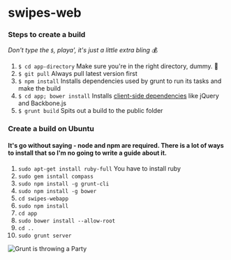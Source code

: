 swipes-web
==========

### Steps to create a build
*Don't type the `$`, playa', it's just a little extra bling* :moneybag:

1. `$ cd app-directory` Make sure you're in the right directory, dummy. :dancer: 
2. `$ git pull` Always pull latest version first
3. `$ npm install` Installs dependencies used by grunt to run its tasks and make the build
4. `$ cd app; bower install` Installs [client-side dependencies](https://pbs.twimg.com/media/BcEPdbqCIAAd3b9.png) like jQuery and Backbone.js
5. `$ grunt build` Spits out a build to the public folder

### Create a build on Ubuntu
#### It's go without saying - node and npm are required. There is a lot of ways to install that so I'm no going to write a guide about it.

1. `sudo apt-get install ruby-full` You have to install ruby
2. `sudo gem isntall compass`
3. `sudo npm install -g grunt-cli`
4. `sudo npm install -g bower`
5. `cd swipes-webapp`
6. `sudo npm install`
7. `cd app`
8. `sudo bower install --allow-root`
9. `cd ..`
10. `sudo grunt server`


![Grunt is throwing a Party](https://pbs.twimg.com/media/BcEPdbqCIAAd3b9.png)
